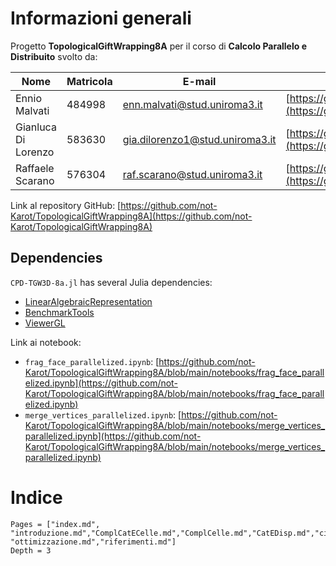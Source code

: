 # Informazioni generali

Progetto **TopologicalGiftWrapping8A** per il corso di **Calcolo Parallelo e Distribuito** svolto da:

| Nome | Matricola | E-mail | Profilo Github                                                |
| --- | --- | --- |---------------------------------------------------------------|
| Ennio Malvati | 484998 | enn.malvati@stud.uniroma3.it | [https://github.com/Ennio28\](https://github.com/)          |
| Gianluca Di Lorenzo | 583630 | gia.dilorenzo1@stud.uniroma3.it | [https://github.com/CostaG25/\](https://github.com/CostaG25)  |
| Raffaele Scarano | 576304 | raf.scarano@stud.uniroma3.it | [https://github.com/not-Karot/\](https://github.com/not-Karot/) |


Link al repository GitHub: [https://github.com/not-Karot/TopologicalGiftWrapping8A](https://github.com/not-Karot/TopologicalGiftWrapping8A)
## Dependencies

`CPD-TGW3D-8a.jl` has several Julia dependencies:

- [LinearAlgebraicRepresentation](https://cvdlab.github.io/LinearAlgebraicRepresentation.jl)
- [BenchmarkTools](https://github.com/JuliaCI/BenchmarkTools.jl)
- [ViewerGL](https://github.com/cvdlab/ViewerGL.jl)


Link ai notebook:
- `frag_face_parallelized.ipynb`: [https://github.com/not-Karot/TopologicalGiftWrapping8A/blob/main/notebooks/frag_face_parallelized.ipynb](https://github.com/not-Karot/TopologicalGiftWrapping8A/blob/main/notebooks/frag_face_parallelized.ipynb)
- `merge_vertices_parallelized.ipynb`: [https://github.com/not-Karot/TopologicalGiftWrapping8A/blob/main/notebooks/merge_vertices_parallelized.ipynb](https://github.com/not-Karot/TopologicalGiftWrapping8A/blob/main/notebooks/merge_vertices_parallelized.ipynb)

# Indice

```@contents
Pages = ["index.md", "introduzione.md","ComplCatECelle.md","ComplCelle.md","CatEDisp.md","ciclieconfini.md","CalcoloConfini.md","AlgTGW.md","funzioni.md","AnalisiPrestazioni.md", "ottimizzazione.md","riferimenti.md"]
Depth = 3
```
